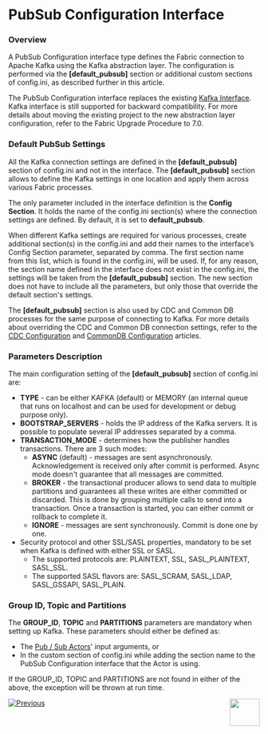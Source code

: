# PubSub Configuration Interface

### Overview

A PubSub Configuration interface type defines the Fabric connection to Apache Kafka using the Kafka abstraction layer. The configuration is performed via the **[default_pubsub]** section or additional custom sections of config.ini, as described further in this article.

The PubSub Configuration interface replaces the existing [Kafka Interface](03_kafka_interface.md). Kafka interface is still supported for backward compatibility. For more details about moving the existing project to the new abstraction layer configuration, refer to the Fabric Upgrade Procedure to 7.0.

### Default PubSub Settings

All the Kafka connection settings are defined in the **[default_pubsub]** section of config.ini and not in the interface. The **[default_pubsub]** section allows to define the Kafka settings in one location and apply them across various Fabric processes. 

The only parameter included in the interface definition is the **Config Section**. It holds the name of the config.ini section(s) where the connection settings are defined. By default, it is set to **default_pubsub**. 

When different Kafka settings are required for various processes, create additional section(s) in the config.ini and add their names to the interface’s Config Section parameter, separated by comma. The first section name from this list, which is found in the config.ini, will be used. If, for any reason, the section name defined in the interface does not exist in the config.ini, the settings will be taken from the **[default_pubsub]** section. The new section does not have to include all the parameters, but only those that override the default section's settings.

The **[default_pubsub]** section is also used by CDC and Common DB processes for the same purpose of connecting to Kafka. For more details about overriding the CDC and Common DB connection settings, refer to the [CDC Configuration](/articles/18_fabric_cdc/06_cdc_configuration.md) and [CommonDB Configuration](/articles/22_reference(commonDB)_tables/07_fabric_commonDB_configuration.md) articles.

### Parameters Description

The main configuration setting of the **[default_pubsub]** section of config.ini are:

* **TYPE** - can be either KAFKA (default) or MEMORY (an internal queue that runs on localhost and can be used for development or debug purpose only).
* **BOOTSTRAP_SERVERS** - holds the IP address of the Kafka servers. It is possible to populate several IP addresses separated by a comma.
* **TRANSACTION_MODE** - determines how the publisher handles transactions. There are 3 such modes:
  * **ASYNC** (default) - messages are sent asynchronously. Acknowledgement is received only after commit is performed. Async mode doesn't guarantee that all messages are committed.
  * **BROKER** - the transactional producer allows to send data to multiple partitions and guarantees all these writes are either committed or discarded. This is done by grouping multiple calls to send into a transaction. Once a transaction is started, you can either commit or rollback to complete it.
  * **IGNORE** - messages are sent synchronously. Commit is done one by one.
* Security protocol and other SSL/SASL properties, mandatory to be set when Kafka is defined with either SSL or SASL. 
  * The supported protocols are: PLAINTEXT, SSL, SASL_PLAINTEXT, SASL_SSL.
  * The supported SASL flavors are: SASL_SCRAM, SASL_LDAP, SASL_GSSAPI, SASL_PLAIN.

### Group ID, Topic and Partitions

The **GROUP_ID**, **TOPIC** and **PARTITIONS** parameters are mandatory when setting up Kafka. These parameters should either be defined as:

* The [Pub / Sub Actors](/articles/19_Broadway/actors/04_queue_actors.md)' input arguments, or 
* In the custom section of config.ini while adding the section name to the PubSub Configuration interface that the Actor is using. 

If the GROUP_ID, TOPIC and PARTITIONS are not found in either of the above, the exception will be thrown at run time.



[![Previous](/articles/images/Previous.png)](02_SFTP_interface.md)[<img align="right" width="60" height="54" src="/articles/images/Next.png">](03_kafka_interface.md) 
